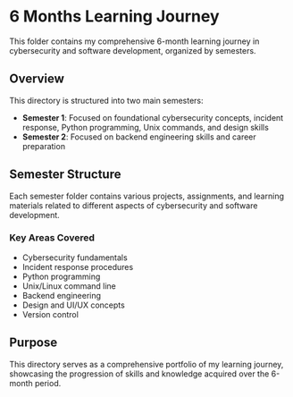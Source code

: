 # 6 Months Learning Journey

This folder contains my comprehensive 6-month learning journey in cybersecurity and software development, organized by semesters.

## Overview

This directory is structured into two main semesters:

- **Semester 1**: Focused on foundational cybersecurity concepts, incident response, Python programming, Unix commands, and design skills
- **Semester 2**: Focused on backend engineering skills and career preparation

## Semester Structure

Each semester folder contains various projects, assignments, and learning materials related to different aspects of cybersecurity and software development.

### Key Areas Covered

- Cybersecurity fundamentals
- Incident response procedures
- Python programming
- Unix/Linux command line
- Backend engineering
- Design and UI/UX concepts
- Version control

## Purpose

This directory serves as a comprehensive portfolio of my learning journey, showcasing the progression of skills and knowledge acquired over the 6-month period.